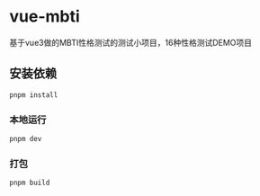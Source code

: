 # vue-mbti

基于vue3做的MBTI性格测试的测试小项目，16种性格测试DEMO项目


## 安装依赖

```sh
pnpm install
```

### 本地运行

```sh
pnpm dev
```

### 打包

```sh
pnpm build
```
